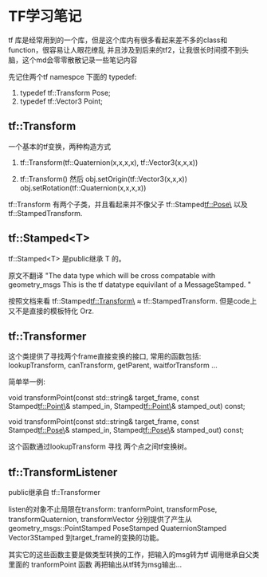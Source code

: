 # TF学习笔记
tf 库是经常用到的一个库，但是这个库内有很多看起来差不多的class和function，很容易让人眼花缭乱
并且涉及到后来的tf2，让我很长时间摸不到头脑，这个md会零零散散记录一些笔记内容

先记住两个tf namespce 下面的 typedef:

1. typedef tf::Transform Pose;
2. typedef tf::Vector3   Point;

## tf::Transform
一个基本的tf变换，两种构造方式

1. tf::Transform(tf::Quaternion(x,x,x,x), tf::Vector3(x,x,x))

2. tf::Transform() 然后 obj.setOrigin(tf::Vector3(x,x,x)) obj.setRotation(tf::Quaternion(x,x,x,x))

tf::Transform 有两个子类，并且看起来并不像父子 tf::Stamped<tf::Pose\> 以及 tf::StampedTransform.


## tf::Stamped<T\>
tf::Stamped<T\> 是public继承 T 的。

原文不翻译 "The data type which will be cross compatable with geometry_msgs This is the tf datatype equivilant of a MessageStamped. "

按照文档来看 tf::Stamped<tf::Transform\> ≈ tf::StampedTransform. 但是code上
又不是直接的模板特化 Orz.

## tf::Transformer

这个类提供了寻找两个frame直接变换的接口, 常用的函数包括: lookupTransform, canTransform, getParent, waitforTransform ...

简单举一例:

void transformPoint(const std::string& target_frame, const Stamped<tf::Point\>& stamped_in, Stamped<tf::Point\>& stamped_out) const;

void transformPoint(const std::string& target_frame, const Stamped<tf::Pose\>& stamped_in, Stamped<tf::Pose\>& stamped_out) const;

这个函数通过lookupTransform 寻找 两个点之间tf变换树。

## tf::TransformListener

public继承自 tf::Transformer

listen的对象不止局限在transform: 
tranformPoint, transformPose, transformQuaternion, transformVector
分别提供了产生从geometry_msgs::PointStamped PoseStamped QuaternionStamped Vector3Stamped 到target_frame的变换的功能。

其实它的这些函数主要是做类型转换的工作，把输入的msg转为tf 调用继承自父类里面的 tranformPoint 函数
再把输出从tf转为msg输出...
